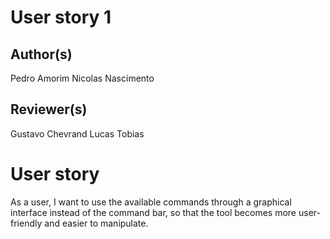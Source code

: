 # User story 1
## Author(s)
Pedro Amorim
Nicolas Nascimento
## Reviewer(s)
Gustavo Chevrand
Lucas Tobias
# User story
As a user, I want to use the available commands through a graphical interface instead of the command bar, so that the tool becomes more user-friendly and easier to manipulate.
